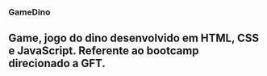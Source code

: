 ### GameDino

## Game, jogo do dino desenvolvido em HTML, CSS e JavaScript. Referente ao bootcamp direcionado a GFT.

